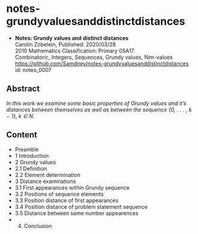 # notes-grundyvaluesanddistinctdistances

* **Notes: Grundy values and distinct distances**   
Carolin Zöbelein, Published: 2020/03/28  
2010 Mathematics Classification: Primary 05A17.   
Combinatoric, Integers, Sequences, Grundy values, Nim-values   
https://github.com/Samdney/notes-grundyvaluesanddistinctdistances  
id: notes_0007

## Abstract
*In this work we examine some basic properties of Grundy values and it’s distances between themselves as well as between the sequence {0, . . . , k − 1}, k ∈ N.*

## Content
* Preamble
* 1 Introduction
* 2 Grundy values
* 2.1 Definition
* 2.2 Element determination
* 3 Distance examinations
* 3.1 First appearances within Grundy sequence
* 3.2 Positions of sequence elements
* 3.3 Position distance of first appearances
* 3.4 Position distance of problem statement sequence
* 3.5 Distance between same number appearences
* 4. Conclusion
